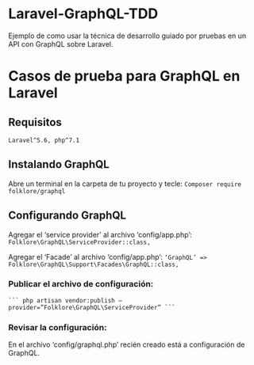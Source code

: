 # Laravel-GraphQL-TDD

Ejemplo de como usar la técnica de desarrollo guiado por pruebas en un API con GraphQL sobre Laravel.


# Casos de prueba para GraphQL en Laravel

## Requisitos
    Laravel^5.6, php^7.1
    
## Instalando GraphQL
Abre un terminal en la carpeta de tu proyecto y tecle:
    ``` Composer require folklore/graphql ```
    
## Configurando GraphQL
Agregar el ‘service provider’ al archivo ‘config/app.php’:
    ``` Folklore\GraphQL\ServiceProvider::class, ```

Agregar el ‘Facade’ al archivo ‘config/app.php’:
    ``` ‘GraphQL’ => Folklore\GraphQL\Support\Facades\GraphQL::class, ```

### Publicar el archivo de configuración:
    ``` php artisan vendor:publish –provider=”Folklore\GraphQL\ServiceProvider” ```

### Revisar la configuración:
En el archivo ‘config/graphql.php’ recién creado está a configuración de GraphQL.

